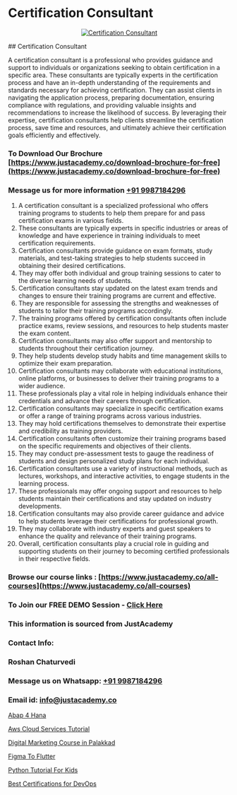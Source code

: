 # Certification Consultant

<p align="center">
  <a href="https://justacademy.co/course-detail/sap-abap-on-hana-training">
    <img src="https://justacademy.co/storage2/course_image/1708336814_course_image.png" alt="Certification Consultant">
  </a>
</p>
## Certification Consultant

A certification consultant is a professional who provides guidance and support to individuals or organizations seeking to obtain certification in a specific area. These consultants are typically experts in the certification process and have an in-depth understanding of the requirements and standards necessary for achieving certification. They can assist clients in navigating the application process, preparing documentation, ensuring compliance with regulations, and providing valuable insights and recommendations to increase the likelihood of success. By leveraging their expertise, certification consultants help clients streamline the certification process, save time and resources, and ultimately achieve their certification goals efficiently and effectively.
### To Download Our Brochure [https://www.justacademy.co/download-brochure-for-free](https://www.justacademy.co/download-brochure-for-free)
### Message us for more information [+91 9987184296](https://api.whatsapp.com/send?phone=919987184296)
1) A certification consultant is a specialized professional who offers training programs to students to help them prepare for and pass certification exams in various fields.
2) These consultants are typically experts in specific industries or areas of knowledge and have experience in training individuals to meet certification requirements.
3) Certification consultants provide guidance on exam formats, study materials, and test-taking strategies to help students succeed in obtaining their desired certifications.
4) They may offer both individual and group training sessions to cater to the diverse learning needs of students.
5) Certification consultants stay updated on the latest exam trends and changes to ensure their training programs are current and effective.
6) They are responsible for assessing the strengths and weaknesses of students to tailor their training programs accordingly.
7) The training programs offered by certification consultants often include practice exams, review sessions, and resources to help students master the exam content.
8) Certification consultants may also offer support and mentorship to students throughout their certification journey.
9) They help students develop study habits and time management skills to optimize their exam preparation.
10) Certification consultants may collaborate with educational institutions, online platforms, or businesses to deliver their training programs to a wider audience.
11) These professionals play a vital role in helping individuals enhance their credentials and advance their careers through certification.
12) Certification consultants may specialize in specific certification exams or offer a range of training programs across various industries.
13) They may hold certifications themselves to demonstrate their expertise and credibility as training providers.
14) Certification consultants often customize their training programs based on the specific requirements and objectives of their clients.
15) They may conduct pre-assessment tests to gauge the readiness of students and design personalized study plans for each individual.
16) Certification consultants use a variety of instructional methods, such as lectures, workshops, and interactive activities, to engage students in the learning process.
17) These professionals may offer ongoing support and resources to help students maintain their certifications and stay updated on industry developments.
18) Certification consultants may also provide career guidance and advice to help students leverage their certifications for professional growth.
19) They may collaborate with industry experts and guest speakers to enhance the quality and relevance of their training programs.
20) Overall, certification consultants play a crucial role in guiding and supporting students on their journey to becoming certified professionals in their respective fields.

### Browse our course links : [https://www.justacademy.co/all-courses](https://www.justacademy.co/all-courses) 
### To Join our FREE DEMO Session - [Click Here](https://www.justacademy.co/register-for-course-demo)


### This information is sourced from JustAcademy
### Contact Info:
### Roshan Chaturvedi
### Message us on Whatsapp: [+91 9987184296](https://api.whatsapp.com/send?phone=919987184296)
### Email id: [info@justacademy.co](mailto:info@justacademy.co)
                
[Abap 4 Hana](https://www.linkedin.com/pulse/abap-4-hana-justacademy-hyderabad-hljtc/)

[Aws Cloud Services Tutorial](https://www.linkedin.com/pulse/aws-cloud-services-tutorial-justacademy-jaipur-pvlre?trackingId=ZqBMTfHe%2Fg8KWb0Lmnfe%2Fg%3D%3D&lipi=urn%3Ali%3Apage%3Ad_flagship3_company_admin%3Bm6yRfzdhTJS77sF6jePtsg%3D%3D)

[Digital Marketing Course in Palakkad](https://medium.com/@prempja40/digital-marketing-course-in-palakkad-e7542874bfe2)

[Figma To Flutter](https://medium.com/@mahi3106/figma-to-flutter-39d7fb0e9558)

[Python Tutorial For Kids](https://justacademyin.github.io/justacademy/python-tutorial-for-kids)

[Best Certifications for DevOps](https://justacademyin.github.io/justacademy/best-certifications-for-devops)

